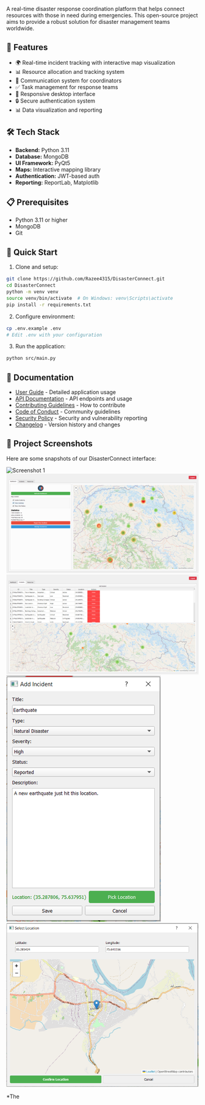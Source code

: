 



A real-time disaster response coordination platform that helps connect resources with those in need during emergencies. This open-source project aims to provide a robust solution for disaster management teams worldwide.

## 🚀 Features

- 🌍 Real-time incident tracking with interactive map visualization
- 📊 Resource allocation and tracking system
- 💬 Communication system for coordinators
- ✅ Task management for response teams
- 📱 Responsive desktop interface
- 🔒 Secure authentication system
- 📊 Data visualization and reporting

## 🛠️ Tech Stack

- **Backend:** Python 3.11
- **Database:** MongoDB
- **UI Framework:** PyQt5
- **Maps:** Interactive mapping library
- **Authentication:** JWT-based auth
- **Reporting:** ReportLab, Matplotlib

## 📋 Prerequisites

- Python 3.11 or higher
- MongoDB
- Git

## 🚀 Quick Start

1. Clone and setup:
```bash
git clone https://github.com/Razee4315/DisasterConnect.git
cd DisasterConnect
python -m venv venv
source venv/bin/activate  # On Windows: venv\Scripts\activate
pip install -r requirements.txt
```

2. Configure environment:
```bash
cp .env.example .env
# Edit .env with your configuration
```

3. Run the application:
```bash
python src/main.py
```

## 📖 Documentation

- [User Guide](docs/USER_GUIDE.md) - Detailed application usage
- [API Documentation](docs/API.md) - API endpoints and usage
- [Contributing Guidelines](CONTRIBUTING.md) - How to contribute
- [Code of Conduct](CODE_OF_CONDUCT.md) - Community guidelines
- [Security Policy](SECURITY.md) - Security and vulnerability reporting
- [Changelog](CHANGELOG.md) - Version history and changes



## 📸 Project Screenshots

Here are some snapshots of our DisasterConnect interface:

![Screenshot 1](docs/screenshots/1.png)
![Screenshot 2](docs/screenshots/2.png)
![Screenshot 3](docs/screenshots/3.png)
![Screenshot 4](docs/screenshots/4.png)
![Screenshot 5](docs/screenshots/5.png)


*The
